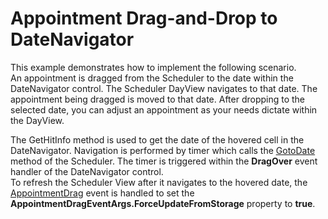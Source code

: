 # Appointment Drag-and-Drop to DateNavigator


<p>This example demonstrates how to implement the following scenario.<br />
An appointment is dragged from the Scheduler to the date within the DateNavigator control. The Scheduler DayView navigates to that date. The appointment being dragged is moved to that date. After dropping to the selected date, you can adjust an appointment as your needs dictate within the DayView.</p><p>The GetHitInfo method is used to get the date of the hovered cell in the DateNavigator. Navigation is performed by timer which calls the <a href="http://documentation.devexpress.com/#WindowsForms/DevExpressXtraSchedulerSchedulerControl_GoToDatetopic1553"><u>GotoDate</u></a> method of the Scheduler. The timer is triggered within the <strong>DragOver</strong> event handler of the DateNavigator control.<br />
To refresh the Scheduler View after it navigates to the hovered date, the <a href="http://documentation.devexpress.com/#WindowsForms/DevExpressXtraSchedulerSchedulerControl_AppointmentDragtopic"><u>AppointmentDrag</u></a> event is handled to set the <strong>AppointmentDragEventArgs.ForceUpdateFromStorage</strong> property to <strong>true</strong>.</p>

<br/>


